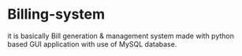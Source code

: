 # Billing-system
it is basically Bill generation & management system made with python based GUI application with use of MySQL database.
